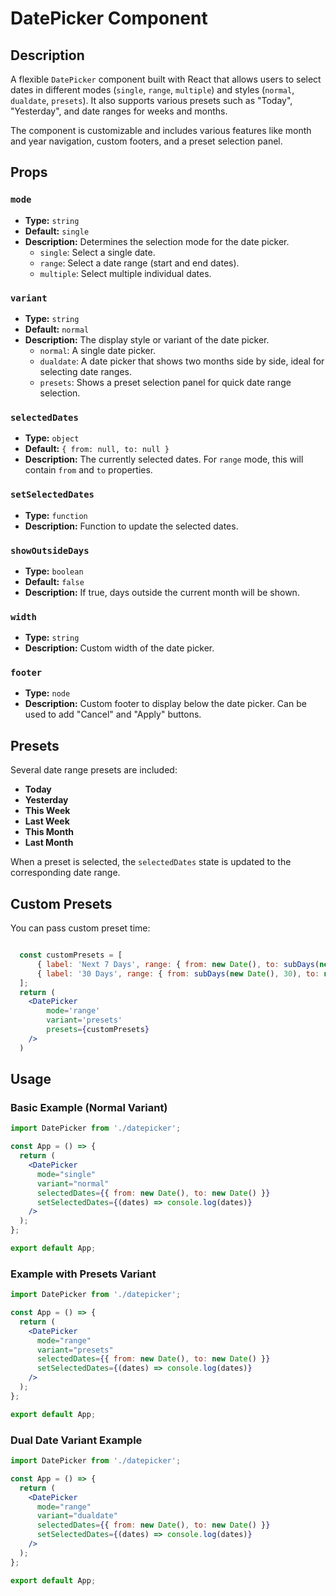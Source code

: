 # DatePicker Component

## Description

A flexible `DatePicker` component built with React that allows users to select dates in different modes (`single`, `range`, `multiple`) and styles (`normal`, `dualdate`, `presets`). It also supports various presets such as "Today", "Yesterday", and date ranges for weeks and months.

The component is customizable and includes various features like month and year navigation, custom footers, and a preset selection panel.

## Props

### `mode`
- **Type:** `string`
- **Default:** `single`
- **Description:** Determines the selection mode for the date picker.
  - `single`: Select a single date.
  - `range`: Select a date range (start and end dates).
  - `multiple`: Select multiple individual dates.

### `variant`
- **Type:** `string`
- **Default:** `normal`
- **Description:** The display style or variant of the date picker.
  - `normal`: A single date picker.
  - `dualdate`: A date picker that shows two months side by side, ideal for selecting date ranges.
  - `presets`: Shows a preset selection panel for quick date range selection.

### `selectedDates`
- **Type:** `object`
- **Default:** `{ from: null, to: null }`
- **Description:** The currently selected dates. For `range` mode, this will contain `from` and `to` properties.

### `setSelectedDates`
- **Type:** `function`
- **Description:** Function to update the selected dates.

### `showOutsideDays`
- **Type:** `boolean`
- **Default:** `false`
- **Description:** If true, days outside the current month will be shown.

### `width`
- **Type:** `string`
- **Description:** Custom width of the date picker.

### `footer`
- **Type:** `node`
- **Description:** Custom footer to display below the date picker. Can be used to add "Cancel" and "Apply" buttons.

## Presets

Several date range presets are included:
- **Today**
- **Yesterday**
- **This Week**
- **Last Week**
- **This Month**
- **Last Month**

When a preset is selected, the `selectedDates` state is updated to the corresponding date range.

## Custom Presets

You can pass custom preset time:
```jsx

  const customPresets = [
      { label: 'Next 7 Days', range: { from: new Date(), to: subDays(new Date(), -7) } },
      { label: '30 Days', range: { from: subDays(new Date(), 30), to: new Date() } },
  ];
  return (
    <DatePicker 
        mode='range' 
        variant='presets' 
        presets={customPresets} 
    />
  )
```

  
## Usage

### Basic Example (Normal Variant)

```jsx
import DatePicker from './datepicker';

const App = () => {
  return (
    <DatePicker 
      mode="single"
      variant="normal"
      selectedDates={{ from: new Date(), to: new Date() }}
      setSelectedDates={(dates) => console.log(dates)}
    />
  );
};

export default App;
```

### Example with Presets Variant
```jsx
import DatePicker from './datepicker';

const App = () => {
  return (
    <DatePicker 
      mode="range"
      variant="presets"
      selectedDates={{ from: new Date(), to: new Date() }}
      setSelectedDates={(dates) => console.log(dates)}
    />
  );
};

export default App;
```

### Dual Date Variant Example
```jsx
import DatePicker from './datepicker';

const App = () => {
  return (
    <DatePicker 
      mode="range"
      variant="dualdate"
      selectedDates={{ from: new Date(), to: new Date() }}
      setSelectedDates={(dates) => console.log(dates)}
    />
  );
};

export default App;
```